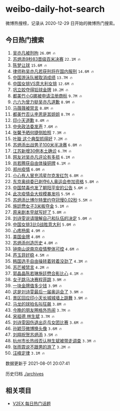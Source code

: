 # weibo-daily-hot-search

微博热搜榜，记录从 2020-12-29 日开始的微博热门搜索。

## 今日热门搜索

<!-- BEGIN -->

1. [吴亦凡被刑拘](https://s.weibo.com/weibo?q=%23%E5%90%B4%E4%BA%A6%E5%87%A1%E8%A2%AB%E5%88%91%E6%8B%98%23&Refer=top) `26.0M 🔥`
1. [苏炳添9秒83晋级百米决赛](https://s.weibo.com/weibo?q=%23%E8%8B%8F%E7%82%B3%E6%B7%BB9%E7%A7%9283%E6%99%8B%E7%BA%A7%E7%99%BE%E7%B1%B3%E5%86%B3%E8%B5%9B%23&Refer=top) `22.1M 🔥`
1. [陈梦让球](https://s.weibo.com/weibo?q=%23%E9%99%88%E6%A2%A6%E8%AE%A9%E7%90%83%23&Refer=top) `15.6M 🔥`
1. [律师称吴亦凡若获刑将在国内服刑](https://s.weibo.com/weibo?q=%23%E5%BE%8B%E5%B8%88%E7%A7%B0%E5%90%B4%E4%BA%A6%E5%87%A1%E8%8B%A5%E8%8E%B7%E5%88%91%E5%B0%86%E5%9C%A8%E5%9B%BD%E5%86%85%E6%9C%8D%E5%88%91%23&Refer=top) `14.6M 🔥`
1. [中国游泳队被取消成绩](https://s.weibo.com/weibo?q=%23%E4%B8%AD%E5%9B%BD%E6%B8%B8%E6%B3%B3%E9%98%9F%E8%A2%AB%E5%8F%96%E6%B6%88%E6%88%90%E7%BB%A9%23&Refer=top) `13.7M 🔥`
1. [中国女排VS意大利女排](https://s.weibo.com/weibo?q=%23%E4%B8%AD%E5%9B%BD%E5%A5%B3%E6%8E%92VS%E6%84%8F%E5%A4%A7%E5%88%A9%E5%A5%B3%E6%8E%92%23&Refer=top) `12.6M 🔥`
1. [巩立姣夺得铅球金牌](https://s.weibo.com/weibo?q=%23%E5%B7%A9%E7%AB%8B%E5%A7%A3%E5%A4%BA%E5%BE%97%E9%93%85%E7%90%83%E9%87%91%E7%89%8C%23&Refer=top) `10.2M 🔥`
1. [都美竹小G娜被申请注册商标](https://s.weibo.com/weibo?q=%23%E9%83%BD%E7%BE%8E%E7%AB%B9%E5%B0%8FG%E5%A8%9C%E8%A2%AB%E7%94%B3%E8%AF%B7%E6%B3%A8%E5%86%8C%E5%95%86%E6%A0%87%23&Refer=top) `9.7M 🔥`
1. [六六为曾力挺吴亦凡道歉](https://s.weibo.com/weibo?q=%23%E5%85%AD%E5%85%AD%E4%B8%BA%E6%9B%BE%E5%8A%9B%E6%8C%BA%E5%90%B4%E4%BA%A6%E5%87%A1%E9%81%93%E6%AD%89%23&Refer=top) `8.9M 🔥`
1. [马薇薇被禁言](https://s.weibo.com/weibo?q=%23%E9%A9%AC%E8%96%87%E8%96%87%E8%A2%AB%E7%A6%81%E8%A8%80%23&Refer=top) `8.8M 🔥`
1. [都美竹否认李恩是其姐姐](https://s.weibo.com/weibo?q=%23%E9%83%BD%E7%BE%8E%E7%AB%B9%E5%90%A6%E8%AE%A4%E6%9D%8E%E6%81%A9%E6%98%AF%E5%85%B6%E5%A7%90%E5%A7%90%23&Refer=top) `8.7M 🔥`
1. [印小天道歉](https://s.weibo.com/weibo?q=%23%E5%8D%B0%E5%B0%8F%E5%A4%A9%E9%81%93%E6%AD%89%23&Refer=top) `8.4M 🔥`
1. [中央政法委发声](https://s.weibo.com/weibo?q=%E4%B8%AD%E5%A4%AE%E6%94%BF%E6%B3%95%E5%A7%94%E5%8F%91%E5%A3%B0&Refer=top) `7.6M 🔥`
1. [张馨予晒何捷侧脸照](https://s.weibo.com/weibo?q=%23%E5%BC%A0%E9%A6%A8%E4%BA%88%E6%99%92%E4%BD%95%E6%8D%B7%E4%BE%A7%E8%84%B8%E7%85%A7%23&Refer=top) `7.3M 🔥`
1. [叶璇 这个典型抓得好](https://s.weibo.com/weibo?q=%E5%8F%B6%E7%92%87%20%E8%BF%99%E4%B8%AA%E5%85%B8%E5%9E%8B%E6%8A%93%E5%BE%97%E5%A5%BD&Refer=top) `7.2M 🔥`
1. [苏炳添出战男子100米半决赛](https://s.weibo.com/weibo?q=%23%E8%8B%8F%E7%82%B3%E6%B7%BB%E5%87%BA%E6%88%98%E7%94%B7%E5%AD%90100%E7%B1%B3%E5%8D%8A%E5%86%B3%E8%B5%9B%23&Refer=top) `6.8M 🔥`
1. [江苏新增30例本土确诊](https://s.weibo.com/weibo?q=%23%E6%B1%9F%E8%8B%8F%E6%96%B0%E5%A2%9E30%E4%BE%8B%E6%9C%AC%E5%9C%9F%E7%A1%AE%E8%AF%8A%23&Refer=top) `6.7M 🔥`
1. [网友对吴亦凡评论有多损](https://s.weibo.com/weibo?q=%23%E7%BD%91%E5%8F%8B%E5%AF%B9%E5%90%B4%E4%BA%A6%E5%87%A1%E8%AF%84%E8%AE%BA%E6%9C%89%E5%A4%9A%E6%8D%9F%23&Refer=top) `6.1M 🔥`
1. [肖若腾获自由体操铜牌](https://s.weibo.com/weibo?q=%23%E8%82%96%E8%8B%A5%E8%85%BE%E8%8E%B7%E8%87%AA%E7%94%B1%E4%BD%93%E6%93%8D%E9%93%9C%E7%89%8C%23&Refer=top) `6.1M 🔥`
1. [郑州疫情](https://s.weibo.com/weibo?q=%23%E9%83%91%E5%B7%9E%E7%96%AB%E6%83%85%23&Refer=top) `6.0M 🔥`
1. [小心有人冒充鸿星尔克发红包](https://s.weibo.com/weibo?q=%23%E5%B0%8F%E5%BF%83%E6%9C%89%E4%BA%BA%E5%86%92%E5%85%85%E9%B8%BF%E6%98%9F%E5%B0%94%E5%85%8B%E5%8F%91%E7%BA%A2%E5%8C%85%23&Refer=top) `6.0M 🔥`
1. [东京奥组委已剥夺6人奥运会参加资格](https://s.weibo.com/weibo?q=%E4%B8%9C%E4%BA%AC%E5%A5%A5%E7%BB%84%E5%A7%94%E5%B7%B2%E5%89%A5%E5%A4%BA6%E4%BA%BA%E5%A5%A5%E8%BF%90%E4%BC%9A%E5%8F%82%E5%8A%A0%E8%B5%84%E6%A0%BC&Refer=top) `5.8M 🔥`
1. [中国禁毒也发了朝阳平安的公告](https://s.weibo.com/weibo?q=%23%E4%B8%AD%E5%9B%BD%E7%A6%81%E6%AF%92%E4%B9%9F%E5%8F%91%E4%BA%86%E6%9C%9D%E9%98%B3%E5%B9%B3%E5%AE%89%E7%9A%84%E5%85%AC%E5%91%8A%23&Refer=top) `5.6M 🔥`
1. [此次疫情会大规模暴发吗](https://s.weibo.com/weibo?q=%23%E6%AD%A4%E6%AC%A1%E7%96%AB%E6%83%85%E4%BC%9A%E5%A4%A7%E8%A7%84%E6%A8%A1%E6%9A%B4%E5%8F%91%E5%90%97%23&Refer=top) `5.5M 🔥`
1. [苏炳添比博尔特里约夺冠慢0.02秒](https://s.weibo.com/weibo?q=%23%E8%8B%8F%E7%82%B3%E6%B7%BB%E6%AF%94%E5%8D%9A%E5%B0%94%E7%89%B9%E9%87%8C%E7%BA%A6%E5%A4%BA%E5%86%A0%E6%85%A20.02%E7%A7%92%23&Refer=top) `5.5M 🔥`
1. [施廷懋女子3米板夺金](https://s.weibo.com/weibo?q=%23%E6%96%BD%E5%BB%B7%E6%87%8B%E5%A5%B3%E5%AD%903%E7%B1%B3%E6%9D%BF%E5%A4%BA%E9%87%91%23&Refer=top) `5.1M 🔥`
1. [原来剧本早就写好了](https://s.weibo.com/weibo?q=%23%E5%8E%9F%E6%9D%A5%E5%89%A7%E6%9C%AC%E6%97%A9%E5%B0%B1%E5%86%99%E5%A5%BD%E4%BA%86%23&Refer=top) `5.0M 🔥`
1. [刘诗雯说请理解自己和队伍的决定](https://s.weibo.com/weibo?q=%23%E5%88%98%E8%AF%97%E9%9B%AF%E8%AF%B4%E8%AF%B7%E7%90%86%E8%A7%A3%E8%87%AA%E5%B7%B1%E5%92%8C%E9%98%9F%E4%BC%8D%E7%9A%84%E5%86%B3%E5%AE%9A%23&Refer=top) `5.0M 🔥`
1. [中国女排3比0战胜意大利](https://s.weibo.com/weibo?q=%23%E4%B8%AD%E5%9B%BD%E5%A5%B3%E6%8E%923%E6%AF%940%E6%88%98%E8%83%9C%E6%84%8F%E5%A4%A7%E5%88%A9%23&Refer=top) `5.0M 🔥`
1. [心疼杨紫](https://s.weibo.com/weibo?q=%23%E5%BF%83%E7%96%BC%E6%9D%A8%E7%B4%AB%23&Refer=top) `4.9M 🔥`
1. [美国金牌](https://s.weibo.com/weibo?q=%E7%BE%8E%E5%9B%BD%E9%87%91%E7%89%8C&Refer=top) `4.8M 🔥`
1. [苏炳添创造历史](https://s.weibo.com/weibo?q=%23%E8%8B%8F%E7%82%B3%E6%B7%BB%E5%88%9B%E9%80%A0%E5%8E%86%E5%8F%B2%23&Refer=top) `4.8M 🔥`
1. [钟南山说南京疫情整体可控](https://s.weibo.com/weibo?q=%23%E9%92%9F%E5%8D%97%E5%B1%B1%E8%AF%B4%E5%8D%97%E4%BA%AC%E7%96%AB%E6%83%85%E6%95%B4%E4%BD%93%E5%8F%AF%E6%8E%A7%23&Refer=top) `4.6M 🔥`
1. [芦玉菲好稳](https://s.weibo.com/weibo?q=%E8%8A%A6%E7%8E%89%E8%8F%B2%E5%A5%BD%E7%A8%B3&Refer=top) `4.5M 🔥`
1. [韩国选手自由操转着转着没劲了](https://s.weibo.com/weibo?q=%23%E9%9F%A9%E5%9B%BD%E9%80%89%E6%89%8B%E8%87%AA%E7%94%B1%E6%93%8D%E8%BD%AC%E7%9D%80%E8%BD%AC%E7%9D%80%E6%B2%A1%E5%8A%B2%E4%BA%86%23&Refer=top) `4.3M 🔥`
1. [苏芒被禁言](https://s.weibo.com/weibo?q=%E8%8B%8F%E8%8A%92%E8%A2%AB%E7%A6%81%E8%A8%80&Refer=top) `4.2M 🔥`
1. [郭晶晶陈若琳施廷懋合影比心](https://s.weibo.com/weibo?q=%E9%83%AD%E6%99%B6%E6%99%B6%E9%99%88%E8%8B%A5%E7%90%B3%E6%96%BD%E5%BB%B7%E6%87%8B%E5%90%88%E5%BD%B1%E6%AF%94%E5%BF%83&Refer=top) `4.1M 🔥`
1. [女子跳马决赛程菲跳](https://s.weibo.com/weibo?q=%23%E5%A5%B3%E5%AD%90%E8%B7%B3%E9%A9%AC%E5%86%B3%E8%B5%9B%E7%A8%8B%E8%8F%B2%E8%B7%B3%23&Refer=top) `3.9M 🔥`
1. [一块金牌值多少钱](https://s.weibo.com/weibo?q=%23%E4%B8%80%E5%9D%97%E9%87%91%E7%89%8C%E5%80%BC%E5%A4%9A%E5%B0%91%E9%92%B1%23&Refer=top) `3.9M 🔥`
1. [这是刘诗雯最后一届奥运会了](https://s.weibo.com/weibo?q=%23%E8%BF%99%E6%98%AF%E5%88%98%E8%AF%97%E9%9B%AF%E6%9C%80%E5%90%8E%E4%B8%80%E5%B1%8A%E5%A5%A5%E8%BF%90%E4%BC%9A%E4%BA%86%23&Refer=top) `3.9M 🔥`
1. [景区回应印小天长城城墙上跳舞](https://s.weibo.com/weibo?q=%23%E6%99%AF%E5%8C%BA%E5%9B%9E%E5%BA%94%E5%8D%B0%E5%B0%8F%E5%A4%A9%E9%95%BF%E5%9F%8E%E5%9F%8E%E5%A2%99%E4%B8%8A%E8%B7%B3%E8%88%9E%23&Refer=top) `3.9M 🔥`
1. [马龙的球拍名叫狂飙](https://s.weibo.com/weibo?q=%23%E9%A9%AC%E9%BE%99%E7%9A%84%E7%90%83%E6%8B%8D%E5%90%8D%E5%8F%AB%E7%8B%82%E9%A3%99%23&Refer=top) `3.8M 🔥`
1. [今晚的朋友圈格外热闹](https://s.weibo.com/weibo?q=%23%E4%BB%8A%E6%99%9A%E7%9A%84%E6%9C%8B%E5%8F%8B%E5%9C%88%E6%A0%BC%E5%A4%96%E7%83%AD%E9%97%B9%23&Refer=top) `3.7M 🔥`
1. [宋祖德 林生斌](https://s.weibo.com/weibo?q=%E5%AE%8B%E7%A5%96%E5%BE%B7%20%E6%9E%97%E7%94%9F%E6%96%8C&Refer=top) `3.7M 🔥`
1. [刘诗雯因伤退出乒乓女团比赛](https://s.weibo.com/weibo?q=%23%E5%88%98%E8%AF%97%E9%9B%AF%E5%9B%A0%E4%BC%A4%E9%80%80%E5%87%BA%E4%B9%92%E4%B9%93%E5%A5%B3%E5%9B%A2%E6%AF%94%E8%B5%9B%23&Refer=top) `3.6M 🔥`
1. [孙颖莎微博换头像](https://s.weibo.com/weibo?q=%23%E5%AD%99%E9%A2%96%E8%8E%8E%E5%BE%AE%E5%8D%9A%E6%8D%A2%E5%A4%B4%E5%83%8F%23&Refer=top) `3.6M 🔥`
1. [刘翔祝贺苏炳添](https://s.weibo.com/weibo?q=%23%E5%88%98%E7%BF%94%E7%A5%9D%E8%B4%BA%E8%8B%8F%E7%82%B3%E6%B7%BB%23&Refer=top) `3.5M 🔥`
1. [杭州市长热线否认林生斌被带走调查](https://s.weibo.com/weibo?q=%23%E6%9D%AD%E5%B7%9E%E5%B8%82%E9%95%BF%E7%83%AD%E7%BA%BF%E5%90%A6%E8%AE%A4%E6%9E%97%E7%94%9F%E6%96%8C%E8%A2%AB%E5%B8%A6%E8%B5%B0%E8%B0%83%E6%9F%A5%23&Refer=top) `3.3M 🔥`
1. [张雨霏说不跟男的游了](https://s.weibo.com/weibo?q=%23%E5%BC%A0%E9%9B%A8%E9%9C%8F%E8%AF%B4%E4%B8%8D%E8%B7%9F%E7%94%B7%E7%9A%84%E6%B8%B8%E4%BA%86%23&Refer=top) `3.2M 🔥`
1. [汪峰定律](https://s.weibo.com/weibo?q=%23%E6%B1%AA%E5%B3%B0%E5%AE%9A%E5%BE%8B%23&Refer=top) `3.1M 🔥`

数据更新于 2021-08-01 20:07:41

<!-- END -->

历史归档 [./archives](./archives)

## 相关项目

- [V2EX 每日热门话题](https://github.com/boojack/v2ex-daily-hot-topic)
